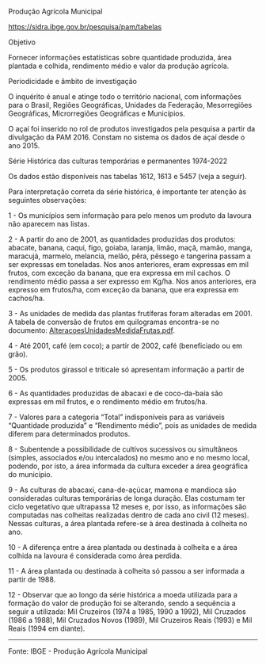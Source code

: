 Produção Agrícola Municipal

https://sidra.ibge.gov.br/pesquisa/pam/tabelas

Objetivo

Fornecer informações estatísticas sobre quantidade produzida, área plantada e
colhida, rendimento médio e valor da produção agrícola.

Periodicidade e âmbito de investigação

O inquérito é anual e atinge todo o território nacional, com informações para o
Brasil, Regiões Geográficas, Unidades da Federação, Mesorregiões Geográficas,
Microrregiões Geográficas e Municípios.

O açaí foi inserido no rol de produtos investigados pela pesquisa a partir da
divulgação da PAM 2016. Constam no sistema os dados de açaí desde o ano 2015.

Série Histórica das culturas temporárias e permanentes 1974-2022

Os dados estão disponíveis nas tabelas 1612, 1613 e 5457 (veja a seguir).

Para interpretação correta da série histórica, é importante ter atenção às
seguintes observações:

1 - Os municípios sem informação para pelo menos um produto da lavoura não
    aparecem nas listas.

2 - A partir do ano de 2001, as quantidades produzidas dos produtos: abacate,
    banana, caqui, figo, goiaba, laranja, limão, maçã, mamão, manga, maracujá,
    marmelo, melancia, melão, pêra, pêssego e tangerina passam a ser expressas
    em toneladas. Nos anos anteriores, eram expressas em mil frutos, com
    exceção da banana, que era expressa em mil cachos. O rendimento médio passa
    a ser expresso em Kg/ha. Nos anos anteriores, era expresso em frutos/ha,
    com exceção da banana, que era expressa em cachos/ha.

3 - As unidades de medida das plantas frutíferas foram alteradas em 2001. A
    tabela de conversão de frutos em quilogramas encontra-se no documento:
    [AlteracoesUnidadesMedidaFrutas.pdf](https://sidra.ibge.gov.br/content/documentos/pam/AlteracoesUnidadesMedidaFrutas.pdf).

4 - Até 2001, café (em coco); a partir de 2002, café (beneficiado ou em grão).

5 - Os produtos girassol e triticale só apresentam informação a partir de 2005.

6 - As quantidades produzidas de abacaxi e de coco-da-baía são expressas em mil
    frutos, e o rendimento médio em frutos/ha.

7 - Valores para a categoria “Total” indisponíveis para as variáveis
    “Quantidade produzida” e “Rendimento médio”, pois as unidades de medida
    diferem para determinados produtos.

8 - Subentende a possibilidade de cultivos sucessivos ou simultâneos (simples,
    associados e/ou intercalados) no mesmo ano e no mesmo local, podendo, por
    isto, a área informada da cultura exceder a área geográfica do município.

9 - As culturas de abacaxi, cana-de-açúcar, mamona e mandioca são consideradas
    culturas temporárias de longa duração. Elas costumam ter ciclo vegetativo
    que ultrapassa 12 meses e, por isso, as informações são computadas nas
    colheitas realizadas dentro de cada ano civil (12 meses). Nessas culturas,
    a área plantada refere-se à área destinada à colheita no ano.

10 - A diferença entre a área plantada ou destinada à colheita e a área colhida
     na lavoura é considerada como área perdida.

11 - A área plantada ou destinada à colheita só passou a ser informada a partir
     de 1988.

12 - Observar que ao longo da série histórica a moeda utilizada para a formação
     do valor de produção foi se alterando, sendo a sequência a seguir a
     utilizada: Mil Cruzeiros (1974 a 1985, 1990 a 1992), Mil Cruzados (1986 a
     1988), Mil Cruzados Novos (1989), Mil Cruzeiros Reais (1993) e Mil Reais
     (1994 em diante).

---

Fonte: IBGE - Produção Agrícola Municipal
